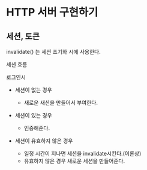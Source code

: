 # HTTP 서버 구현하기


## 세션, 토큰

invalidate() 는 세션 초기화 시에 사용한다.

세션 흐름

로그인시
- 세션이 없는 경우
  - 새로운 새션을 만들어서 부여한다.
  
- 세션이 있는 경우
  - 인증해준다.
  
- 세션이 유효하지 않은 경우
  - 일정 시간이 지나면 세션을 invalidate시킨다.(이론상)
  - 유효하지 않은 경우 새로운 세션을 만들어준다.

